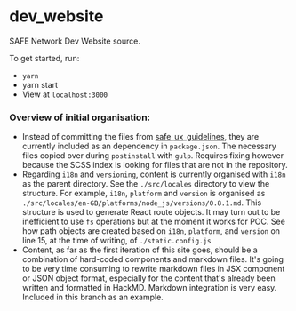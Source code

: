 # dev_website
SAFE Network Dev Website source.

To get started, run:
- `yarn`
- yarn start
- View at `localhost:3000`

### Overview of initial organisation:
- Instead of committing the files from [safe_ux_guidelines](https://github.com/maidsafe/safe_ux_guidelines), they are currently included as an dependency in `package.json`. The necessary files copied over during `postinstall` with `gulp`. Requires fixing however because the SCSS index is looking for files that are not in the repository.
- Regarding `i18n` and `versioning`, content is currently organised with `i18n` as the parent directory. See the `./src/locales` directory to view the structure. For example, `i18n`, `platform` and `version` is organised as `./src/locales/en-GB/platforms/node_js/versions/0.8.1.md`. This structure is used to generate React route objects. It may turn out to be inefficient to use `fs` operations but at the moment it works for POC. See how path objects are created based on `i18n`, `platform`, and `version` on line 15, at the time of writing, of `./static.config.js`
- Content, as far as the first iteration of this site goes, should be a combination of hard-coded components and markdown files. It's going to be very time consuming to rewrite markdown files in JSX component or JSON object format, especially for the content that's already been written and formatted in HackMD. Markdown integration is very easy. Included in this branch as an example.
